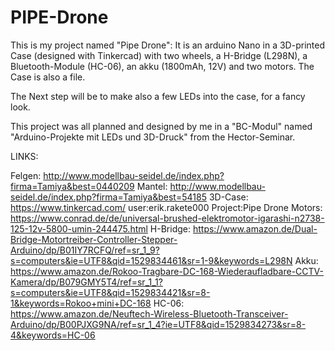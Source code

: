 # PIPE-Drone
This is my project named "Pipe Drone":
It is an arduino Nano in a 3D-printed Case (designed with Tinkercad) with two wheels, a H-Bridge (L298N),
a Bluetooth-Module (HC-06), an akku (1800mAh, 12V) and two motors.
The Case is also a file.

The Next step will be to make also a few LEDs into the case, for a fancy look.




This project was all planned and designed by me in a "BC-Modul" named "Arduino-Projekte mit LEDs und 3D-Druck"
from the Hector-Seminar.

LINKS:

Felgen: http://www.modellbau-seidel.de/index.php?firma=Tamiya&best=0440209
Mantel: http://www.modellbau-seidel.de/index.php?firma=Tamiya&best=54185
3D-Case: https://www.tinkercad.com/      user:erik.rakete000 Project:Pipe Drone
Motors: https://www.conrad.de/de/universal-brushed-elektromotor-igarashi-n2738-125-12v-5800-umin-244475.html
H-Bridge: https://www.amazon.de/Dual-Bridge-Motortreiber-Controller-Stepper-Arduino/dp/B01IY7RCFQ/ref=sr_1_9?s=computers&ie=UTF8&qid=1529834461&sr=1-9&keywords=L298N
Akku: https://www.amazon.de/Rokoo-Tragbare-DC-168-Wiederaufladbare-CCTV-Kamera/dp/B079GMY5T4/ref=sr_1_1?s=computers&ie=UTF8&qid=1529834421&sr=8-1&keywords=Rokoo+mini+DC-168
HC-06: https://www.amazon.de/Neuftech-Wireless-Bluetooth-Transceiver-Arduino/dp/B00PJXG9NA/ref=sr_1_4?ie=UTF8&qid=1529834273&sr=8-4&keywords=HC-06
                                                                

